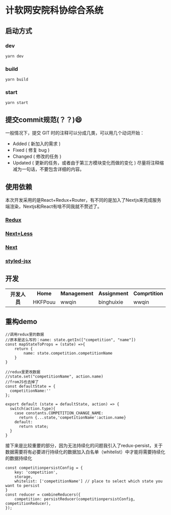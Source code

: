 # 计软网安院科协综合系统
## 启动方式
### dev
```
yarn dev
```
### build
```
yarn build
```
### start
```
yarn start
```
## 提交commit规范(？？):smile:
一般情况下，提交 GIT 时的注释可以分成几类，可以用几个动词开始：
- Added ( 新加入的需求 )
- Fixed ( 修复 bug )
- Changed ( 修改的任务 )
- Updated ( 更新的任务，或者由于第三方模块变化而做的变化 )
尽量将注释缩减为一句话，不要包含详细的内容。
## 使用依赖
本次开发采用的是React+Redux+Router，有不同的是加入了Nextjs来完成服务端渲染，Nextjs和React有啥不同我就不赘述了。
### [Redux](http://cn.redux.js.org/docs/react-redux/)
### [Next+Less](https://github.com/zeit/next-plugins/tree/master/packages/next-less)
### [Next](https://nextjs.frontendx.cn/docs/#%E5%AE%89%E8%A3%85)
### [styled-jsx](https://github.com/zeit/styled-jsx)
## 开发
<table>
<tr>
<th rowspan="2">开发人员</th>
<th>Home</th>
<th>Management</th>
<th>Assignment</th>
<th>Comprtition</th>
</tr>
<tr>
<td>HKFPouu</td>
<td>wwqin</td>
<td>binghuixie</td>
<td>wwqin</td>
</tr>
</table>

## 重构demo
```
//调用redux里的数据
//原本是这么写的：name: state.getIn(["competition", "name"])
const mapStateToProps = (state) =>{
	return {
		name: state.competition.competitionName
	}
}
```
```
//redux里更改数据
//state.set("competitionName", action.name)
//fromJS也去掉了
const defaultState = {
  competitionName:''
};

export default (state = defaultState, action) => {
  switch(action.type){
    case constants.COMPETITION_CHANGE_NAME:
      return {...state,'competitionName':action.name}
    default:
      return state;
  }
}
```
接下来是比较重要的部分，因为无法持续化的问题我引入了redux-persist，关于数据需要将有必要进行持续化的数据加入白名单（whitelist）中才能将需要持续化的数据持续化
```
const competitionpersistConfig = {
    key: 'competition',
    storage,
    whitelist: ['competitionName'] // place to select which state you want to persist
} 
const reducer = combineReducers({
    competition: persistReducer(competitionpersistConfig, competitionReducer),
});
```
